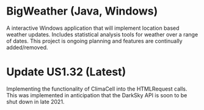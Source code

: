 # BigWeather (Java, Windows)
A interactive Windows application that will implement location based weather updates. Includes statistical analysis tools for weather over a range of dates. This project is ongoing planning and features are continually added/removed.

# Update US1.32 (Latest)
Implementing the functionality of ClimaCell into the HTMLRequest calls. This was implemented in anticipation that the DarkSky API is soon to be shut down in late 2021. 
